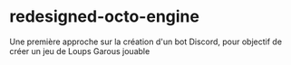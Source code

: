 # redesigned-octo-engine
Une première approche sur la création d'un bot Discord, pour objectif de créer un jeu de Loups Garous jouable
